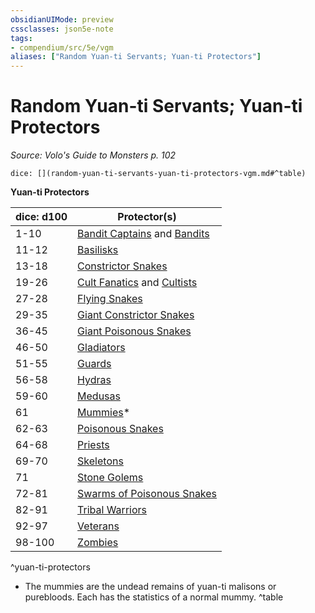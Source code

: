 ```yaml
---
obsidianUIMode: preview
cssclasses: json5e-note
tags:
- compendium/src/5e/vgm
aliases: ["Random Yuan-ti Servants; Yuan-ti Protectors"]
---
```

# Random Yuan-ti Servants; Yuan-ti Protectors
*Source: Volo's Guide to Monsters p. 102* 

`dice: [](random-yuan-ti-servants-yuan-ti-protectors-vgm.md#^table)`

**Yuan-ti Protectors**

| dice: d100 | Protector(s) |
|------------|--------------|
| 1-10 | [Bandit Captains](/compendium/bestiary/humanoid/bandit-captain.md) and [Bandits](/compendium/bestiary/humanoid/bandit.md) |
| 11-12 | [Basilisks](/compendium/bestiary/monstrosity/basilisk.md) |
| 13-18 | [Constrictor Snakes](/compendium/bestiary/beast/constrictor-snake.md) |
| 19-26 | [Cult Fanatics](/compendium/bestiary/humanoid/cult-fanatic.md) and [Cultists](/compendium/bestiary/humanoid/cultist.md) |
| 27-28 | [Flying Snakes](/compendium/bestiary/beast/flying-snake.md) |
| 29-35 | [Giant Constrictor Snakes](/compendium/bestiary/beast/giant-constrictor-snake.md) |
| 36-45 | [Giant Poisonous Snakes](/compendium/bestiary/beast/giant-poisonous-snake.md) |
| 46-50 | [Gladiators](/compendium/bestiary/humanoid/gladiator.md) |
| 51-55 | [Guards](/compendium/bestiary/humanoid/guard.md) |
| 56-58 | [Hydras](/compendium/bestiary/monstrosity/hydra.md) |
| 59-60 | [Medusas](/compendium/bestiary/monstrosity/medusa.md) |
| 61 | [Mummies](/compendium/bestiary/undead/mummy.md)* |
| 62-63 | [Poisonous Snakes](/compendium/bestiary/beast/poisonous-snake.md) |
| 64-68 | [Priests](/compendium/bestiary/humanoid/priest.md) |
| 69-70 | [Skeletons](/compendium/bestiary/undead/skeleton.md) |
| 71 | [Stone Golems](/compendium/bestiary/construct/stone-golem.md) |
| 72-81 | [Swarms of Poisonous Snakes](/compendium/bestiary/beast/swarm-of-poisonous-snakes.md) |
| 82-91 | [Tribal Warriors](/compendium/bestiary/humanoid/tribal-warrior.md) |
| 92-97 | [Veterans](/compendium/bestiary/humanoid/veteran.md) |
| 98-100 | [Zombies](/compendium/bestiary/undead/zombie.md) |
^yuan-ti-protectors

* The mummies are the undead remains of yuan-ti malisons or purebloods. Each has the statistics of a normal mummy.
^table